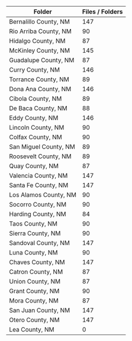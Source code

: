 | Folder                |   Files / Folders |
|-----------------------|-------------------|
| Bernalillo County, NM |               147 |
| Rio Arriba County, NM |                90 |
| Hidalgo County, NM    |                87 |
| McKinley County, NM   |               145 |
| Guadalupe County, NM  |                87 |
| Curry County, NM      |               146 |
| Torrance County, NM   |                89 |
| Dona Ana County, NM   |               146 |
| Cibola County, NM     |                89 |
| De Baca County, NM    |                88 |
| Eddy County, NM       |               146 |
| Lincoln County, NM    |                90 |
| Colfax County, NM     |                90 |
| San Miguel County, NM |                89 |
| Roosevelt County, NM  |                89 |
| Quay County, NM       |                87 |
| Valencia County, NM   |               147 |
| Santa Fe County, NM   |               147 |
| Los Alamos County, NM |                90 |
| Socorro County, NM    |                90 |
| Harding County, NM    |                84 |
| Taos County, NM       |                90 |
| Sierra County, NM     |                90 |
| Sandoval County, NM   |               147 |
| Luna County, NM       |                90 |
| Chaves County, NM     |               147 |
| Catron County, NM     |                87 |
| Union County, NM      |                87 |
| Grant County, NM      |                90 |
| Mora County, NM       |                87 |
| San Juan County, NM   |               147 |
| Otero County, NM      |               147 |
| Lea County, NM        |                 0 |
